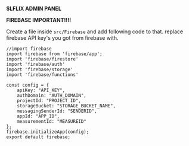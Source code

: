**SLFLIX ADMIN PANEL**

**FIREBASE IMPORTANT!!!!**

Create a file inside `src/Firebase` and add following code to that. replace firebase API key's you got from firebase with.

```
//import firebase
import firebase from 'firebase/app';
import 'firebase/firestore'
import 'firebase/auth'
import 'firebase/storage'
import 'firebase/functions' 

const config = {
    apiKey: "API_KEY",
    authDomain: "AUTH_DOMAIN",
    projectId: "PROJECT_ID",
    storageBucket: "STORAGE_BUCKET_NAME",
    messagingSenderId: "SENDERID",
    appId: "APP_ID",
    measurementId: "MEASUREID"
};
firebase.initializeApp(config);
export default firebase;
```
